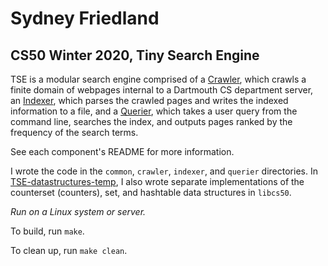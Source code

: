 # Sydney Friedland
## CS50 Winter 2020, Tiny Search Engine

TSE is a modular search engine comprised of a [Crawler](crawler/README.md), which crawls a finite domain of webpages internal to a Dartmouth CS department server, an [Indexer](indexer/README.md), which parses the crawled pages and writes the indexed information to a file, and a [Querier](querier/README.md), which takes a user query from the command line, searches the index, and outputs pages ranked by the frequency of the search terms.

See each component's README for more information. 

I wrote the code in the `common`, `crawler`, `indexer`, and `querier` directories. In [TSE-datastructures-temp](https://github.com/sfriedland21/TSE-datastructures-temp), I also wrote separate implementations of the counterset (counters), set, and hashtable data structures in `libcs50`.

*Run on a Linux system or server.*

To build, run `make`.

To clean up, run `make clean`.
